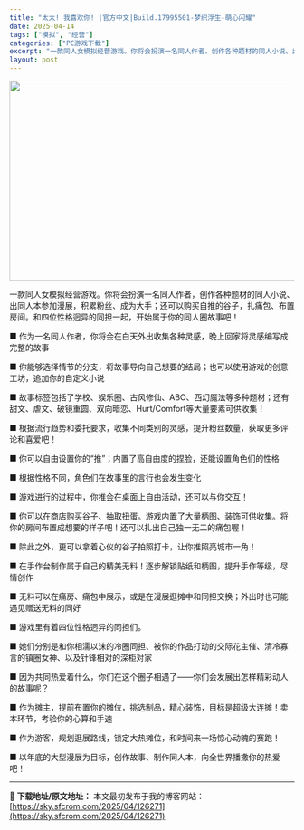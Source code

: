 ```yaml
---
title: "太太! 我喜欢你! |官方中文|Build.17995501-梦织浮生-萌心闪耀"
date: 2025-04-14
tags: ["模拟", "经营"]
categories: ["PC游戏下载"]
excerpt: "一款同人女模拟经营游戏。你将会扮演一名同人作者，创作各种题材的同人小说、出同人本参加漫展，积累粉丝、成为大手；还可以购买自推的谷子，扎痛包、布置房间。和四位性格迥异的同担一起，开始属于你的同人圈故事吧！ ■ 作为一名同人作者，你将会在白天外出收集各种灵感，晚上回家将灵感编写成完整的故事 ■ 你能够选&hellip;"
layout: post
---
```


<img class="aligncenter size-full wp-image-126258" src="https://sky.sfcrom.com/wp-content/uploads/2025/04/2025041409353091.webp" alt="" width="616" height="353" />

一款同人女模拟经营游戏。你将会扮演一名同人作者，创作各种题材的同人小说、出同人本参加漫展，积累粉丝、成为大手；还可以购买自推的谷子，扎痛包、布置房间。和四位性格迥异的同担一起，开始属于你的同人圈故事吧！

■ 作为一名同人作者，你将会在白天外出收集各种灵感，晚上回家将灵感编写成完整的故事

■ 你能够选择情节的分支，将故事导向自己想要的结局；也可以使用游戏的创意工坊，追加你的自定义小说

■ 故事标签包括了学校、娱乐圈、古风修仙、ABO、西幻魔法等多种题材；还有甜文、虐文、破镜重圆、双向暗恋、Hurt/Comfort等大量要素可供收集！

■ 根据流行趋势和委托要求，收集不同类别的灵感，提升粉丝数量，获取更多评论和喜爱吧！

■ 你可以自由设置你的“推”；内置了高自由度的捏脸，还能设置角色们的性格

■ 根据性格不同，角色们在故事里的言行也会发生变化

■ 游戏进行的过程中，你推会在桌面上自由活动，还可以与你交互！

■ 你可以在商店购买谷子、抽取扭蛋。游戏内置了大量柄图、装饰可供收集。将你的房间布置成想要的样子吧！还可以扎出自己独一无二的痛包喔！

■ 除此之外，更可以拿着心仪的谷子拍照打卡，让你推照亮城市一角！

■ 在手作台制作属于自己的精美无料！逐步解锁贴纸和柄图，提升手作等级，尽情创作

■ 无料可以在痛房、痛包中展示，或是在漫展逛摊中和同担交换；外出时也可能遇见赠送无料的同好

■ 游戏里有着四位性格迥异的同担们。

■ 她们分别是和你相濡以沫的冷圈同担、被你的作品打动的交际花主催、清冷寡言的镇圈女神、以及针锋相对的深柜对家

■ 因为共同热爱着什么，你们在这个圈子相遇了——你们会发展出怎样精彩动人的故事呢？

■ 作为摊主，提前布置你的摊位，挑选制品，精心装饰，目标是超级大连摊！卖本环节，考验你的心算和手速

■ 作为游客，规划逛展路线，锁定大热摊位，和时间来一场惊心动魄的赛跑！

■ 以年底的大型漫展为目标，创作故事、制作同人本，向全世界播撒你的热爱吧！

---
📖 **下载地址/原文地址：** 本文最初发布于我的博客网站：[https://sky.sfcrom.com/2025/04/126271](https://sky.sfcrom.com/2025/04/126271)
